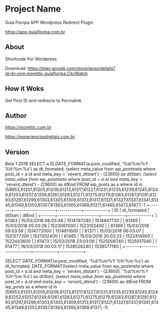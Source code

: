 
# Project Name

Guia Floripa APP Wordpress Redirect Plugin

https://app.guiafloripa.com.br

## About

Shortcode For Wordpress

Download: https://play.google.com/store/apps/details?id=br.com.morettic.guiafloripa.CityWatch

## How it Woks

Get Post ID and redirects to Permalink.

## Author

https://morettic.com.br

https://experienciasdigitais.com.br

## Version

Beta 1 2018
SELECT a.ID,DATE_FORMAT(a.post_modified, '%d/%m/%Y %H:%m:%s') as dt_formated, (select meta_value from wp_postmeta where post_id = a.id and meta_key = 'vevent_dtstart') - (2*3600) as dtStart, (select meta_value from wp_postmeta where post_id = a.id and meta_key = 'vevent_dtend') - (2*3600) as dtEnd FROM wp_posts as a where id in (58953,61201,61205,61209,61213,61217,61227,61231,61235,61239,61245,61249,61253,61257,61259,61261,61263,61271,61275,61279,61283,61287,61291,61293,61297,61299,61303,61305,61309,61313,61317,61321,61327,61337,61341,61345,61349,61353,61357,61363,61365,61369,61371,61465,61473,61477,-1
+-------+---------------------+------------+------------+
| ID    | dt_formated         | dtStart    | dtEnd      |
+-------+---------------------+------------+------------+
| 61363 | 15/03/2018 08:03:48 | 1514787240 | 1514847720 |
| 61365 | 15/03/2018 05:03:26 | 1523097000 | 1523102400 |
| 61369 | 15/03/2018 09:03:56 | 1514772000 | 1514811600 |
| 61371 | 15/03/2018 06:03:07 | 1521277200 | 1521302400 |
| 61465 | 15/03/2018 20:03:23 | 1522414800 | 1522443600 |
| 61473 | 15/03/2018 23:03:06 | 1525006740 | 1525017540 |
| 61477 | 16/03/2018 00:03:17 | 1538526240 | 1538577180 |
+-------+---------------------+------------+------------+

SELECT DATE_FORMAT(a.post_modified, '%d/%m/%Y %H:%m:%s') as dt_formated, DATE_FORMAT((select meta_value from wp_postmeta where post_id = a.id and meta_key = 'vevent_dtstart') - (2*3600), '%d/%m/%Y %H:%m:%s') as dtStart, (select meta_value from wp_postmeta where post_id = a.id and meta_key = 'vevent_dtend') - (2*3600) as dtEnd FROM wp_posts as a where id in (58953,61201,61205,61209,61213,61217,61227,61231,61235,61239,61245,61249,61253,61257,61259,61261,61263,61271,61275,61279,61283,61287,61291,61293,61297,61299,61303,61305,61309,61313,61317,61321,61327,61337,61341,61345,61349,61353,61357,61363,61365,61369,61371,-1)
